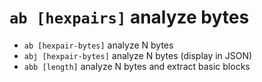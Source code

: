 #  `ab [hexpairs]`   analyze bytes

- `ab [hexpair-bytes]`   analyze N bytes
- `abj [hexpair-bytes]`   analyze N bytes (display in JSON)
- `abb [length]`   analyze N bytes and extract basic blocks

<p hidden>ab abj abb</p>